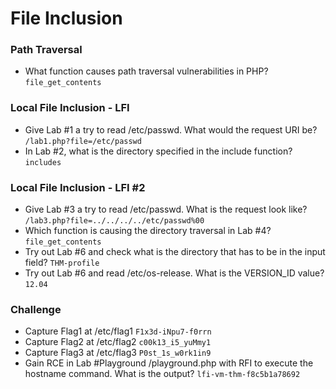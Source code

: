 # File Inclusion

### Path Traversal
- What function causes path traversal vulnerabilities in PHP? `file_get_contents` <br />

### Local File Inclusion - LFI
- Give Lab #1 a try to read /etc/passwd. What would the request URI be? `/lab1.php?file=/etc/passwd` <br />
- In Lab #2, what is the directory specified in the include function? `includes` <br />

### Local File Inclusion - LFI #2
- Give Lab #3 a try to read /etc/passwd. What is the request look like? `/lab3.php?file=../../../../etc/passwd%00` <br />
- Which function is causing the directory traversal in Lab #4? `file_get_contents` <br />
- Try out Lab #6 and check what is the directory that has to be in the input field? `THM-profile` <br />
- Try out Lab #6 and read /etc/os-release. What is the VERSION_ID value? `12.04` <br />

### Challenge
- Capture Flag1 at /etc/flag1 `F1x3d-iNpu7-f0rrn` <br />
- Capture Flag2 at /etc/flag2 `c00k13_i5_yuMmy1` <br />
- Capture Flag3 at /etc/flag3 `P0st_1s_w0rk1in9` <br />
- Gain RCE in Lab #Playground /playground.php with RFI to execute the hostname command. What is the output? `lfi-vm-thm-f8c5b1a78692` <br />
